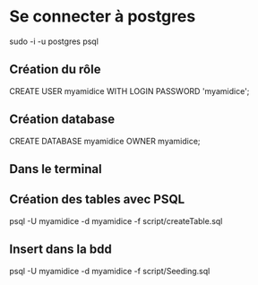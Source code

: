 # Se connecter à postgres

sudo -i -u postgres psql

## Création du rôle

CREATE USER myamidice WITH LOGIN PASSWORD 'myamidice';

## Création database

CREATE DATABASE myamidice OWNER myamidice;

## Dans le terminal

## Création des tables avec PSQL

psql -U myamidice -d myamidice -f script/createTable.sql

## Insert dans la bdd

psql -U myamidice -d myamidice -f script/Seeding.sql